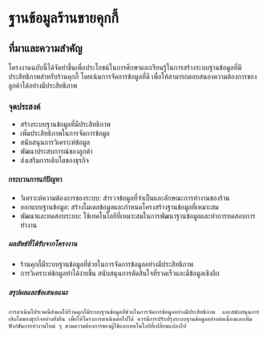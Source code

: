 # ฐานข้อมูลร้านขายคุกกี้
 
## ที่มาและความสำคัญ
 
โครงงานฉบับนี้ได้จัดทำขึ้นเพื่อประโยชน์ในการศึกษาและเรียนรู้ในการสร้างระบบฐานข้อมูลที่มีประสิทธิภาพสำหรับร้านคุกกี้ โดยเน้นการจัดการข้อมูลที่ดี เพื่อให้สามารถตอบสนองความต้องการของลูกค้าได้อย่างมีประสิทธิภาพ
 
### จุดประสงค์

- สร้างระบบฐานข้อมูลที่มีประสิทธิภาพ
- เพิ่มประสิทธิภาพในการจัดการข้อมูล
- สนับสนุนการวิเคราะห์ข้อมูล
- พัฒนาประสบการณ์ของลูกค้า
- ส่งเสริมการเติบโตของธุรกิจ


 
#### กระบวนการแก้ปัญหา
- วิเคราะห์ความต้องการของระบบ: สำรวจข้อมูลที่จำเป็นและลักษณะการทำงานของร้าน
- ออกแบบฐานข้อมูล: สร้างโมเดลข้อมูลและกำหนดโครงสร้างฐานข้อมูลที่เหมาะสม
- พัฒนาและทดสอบระบบ: ใช้เทคโนโลยีที่เหมาะสมในการพัฒนาฐานข้อมูลและทำการทดสอบการทำงาน
 
 
 
##### ผลลัพธ์ที่ได้รับจากโครงงาน
- ร้านคุกกี้มีระบบฐานข้อมูลที่ช่วยในการจัดการข้อมูลอย่างมีประสิทธิภาพ
- การวิเคราะห์ข้อมูลทำได้ง่ายขึ้น สนับสนุนการตัดสินใจที่รวดเร็วและมีข้อมูลเชิงลึก
 
##### สรุปผลและข้อเสนอแนะ
 
	การดำเนินโปรเจคนี้ส่งผลให้ร้านคุกกี้มีระบบฐานข้อมูลที่ช่วยในการจัดการข้อมูลอย่างมีประสิทธิภาพ  และสนับสนุนการเติบโตของธุรกิจอย่างยั่งยืน เพื่อให้โครงการดำเนินต่อไปได้ ควรมีการปรับปรุงระบบฐานข้อมูลอย่างต่อเนื่องและเพิ่มฟังก์ชันการทำงานใหม่ ๆ ตามความต้องการของผู้ใช้และเทคโนโลยีที่เปลี่ยนแปลงไป


 

